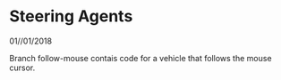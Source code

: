 # Steering Agents

01//01/2018

Branch follow-mouse contais code for a vehicle that follows the mouse cursor.
